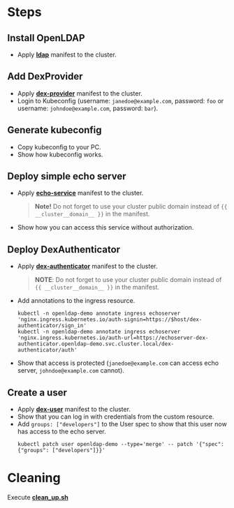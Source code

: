 # Steps

## Install OpenLDAP

* Apply [**ldap**](./ldap.yaml) manifest to the cluster.

## Add DexProvider

* Apply [**dex-provider**](./dex-provider.yaml) manifest to the cluster.
* Login to Kubeconfig (username: `janedoe@example.com`, password: `foo` or username: `johndoe@example.com`, password: `bar`).

## Generate kubeconfig

* Copy kubeconfig to your PC.
* Show how kubeconfig works.

## Deploy simple echo server

* Apply [**echo-service**](./echo-service.yaml) manifest to the cluster.
  > **Note!** Do not forget to use your cluster public domain instead of `{{ __cluster__domain__ }}` in the manifest.
* Show how you can access this service without authorization.

## Deploy DexAuthenticator

* Apply [**dex-authenticator**](./dex-authenticator.yaml) manifest to the cluster.
  > **NOTE**: Do not forget to use your cluster public domain instead of `{{ __cluster__domain__ }}` in the manifest.
* Add annotations to the ingress resource.
  ```shell
  kubectl -n openldap-demo annotate ingress echoserver 'nginx.ingress.kubernetes.io/auth-signin=https://$host/dex-authenticator/sign_in'
  kubectl -n openldap-demo annotate ingress echoserver 'nginx.ingress.kubernetes.io/auth-url=https://echoserver-dex-authenticator.openldap-demo.svc.cluster.local/dex-authenticator/auth'
  ```
* Show that access is protected (`janedoe@example.com` can access echo server, `johndoe@example.com` cannot).

## Create a user

* Apply [**dex-user**](./dex-user.yaml) manifest to the cluster.
* Show that you can log in with credentials from the custom resource.
* Add `groups: ["developers"]` to the User spec to show that this user now has access to the echo server. 
  ```shell
  kubectl patch user openldap-demo --type='merge' -- patch '{"spec": {"groups": ["developers"]}}'
  ```
# Cleaning

Execute [**clean_up.sh**](./clean_up.sh)
